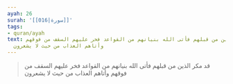 ```yaml
---
ayah: 26
surah: '[[016|سورة]]'
tags:
- quran/ayah
text: قد مكر الذين من قبلهم فأتى الله بنيانهم من القواعد فخر عليهم السقف من فوقهم
  وأتاهم العذاب من حيث لا يشعرون
---
```

> قد مكر الذين من قبلهم فأتى الله بنيانهم من القواعد فخر عليهم السقف من فوقهم وأتاهم العذاب من حيث لا يشعرون
